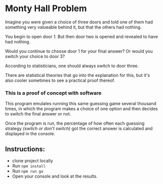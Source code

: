 # Monty Hall Problem

Imagine you were given a choice of three doors and told one of them had something very valueable behind it, but that the others had nothing.

You begin to open door 1. But then door two is opened and revealed to have had nothing. 

Would you continue to choose door 1 for your final answer? Or would you switch your choice to door 3?

According to statisticians, one should always switch to door three.

There are statistical theories that go into the explanation for this, but it's also cooler sometimes to see a practical proof thereof.


### This is a proof of concept with software

This program emulates running this same guessing game several thousand times, in which the program makes a choice of one option and then decides to switch the final answer or not. 

Once the program is run, the percentage of how often each guessing strategy *(switch or don't switch)* got the correct answer is calculated and displayed in the console.


## Instructions:
- clone project locally
- Run `npm install`
- Run `npm run go`
- Open your console and look at the results.